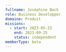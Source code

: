 ```yaml
---
fullname: Joséphine Bach
role: Business Developper
domaine: Produit
missions:
  - start: 2023-05-23
    end: 2023-09-25
    status: independent
memberType: beta
---
```

